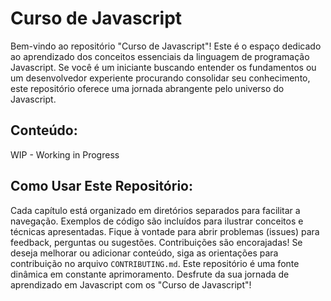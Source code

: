 # Curso de Javascript

Bem-vindo ao repositório "Curso de Javascript"! Este é o espaço dedicado ao aprendizado dos conceitos essenciais da linguagem de programação Javascript. Se você é um iniciante buscando entender os fundamentos ou um desenvolvedor experiente procurando consolidar seu conhecimento, este repositório oferece uma jornada abrangente pelo universo do Javascript.

## Conteúdo:

WIP - Working in Progress

## Como Usar Este Repositório:

Cada capítulo está organizado em diretórios separados para facilitar a navegação.
Exemplos de código são incluídos para ilustrar conceitos e técnicas apresentadas.
Fique à vontade para abrir problemas (issues) para feedback, perguntas ou sugestões.
Contribuições são encorajadas! Se deseja melhorar ou adicionar conteúdo, siga as orientações para contribuição no arquivo `CONTRIBUTING.md`.
Este repositório é uma fonte dinâmica em constante aprimoramento. 
Desfrute da sua jornada de aprendizado em Javascript com os "Curso de Javascript"!